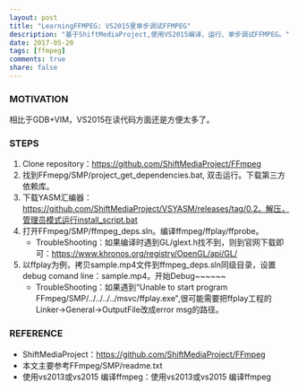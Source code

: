 ```yaml
---
layout: post
title: "LearningFFMPEG: VS2015里单步调试FFMPEG"
description: "基于ShiftMediaProject,使用VS2015编译、运行、单步调试FFMPEG。"
date: 2017-05-20
tags: [ffmpeg]
comments: true
share: false
---
```

### MOTIVATION

相比于GDB+VIM，VS2015在读代码方面还是方便太多了。

### STEPS

1.  Clone repository：https://github.com/ShiftMediaProject/FFmpeg
2.  找到FFmepg/SMP/project_get_dependencies.bat, 双击运行。下载第三方依赖库。
3.  下载YASM汇编器：https://github.com/ShiftMediaProject/VSYASM/releases/tag/0.2。解压，管理员模式运行install_script.bat
4.  打开FFmpeg/SMP/ffmpeg_deps.sln。编译ffmpeg/ffplay/ffprobe。
    *  TroubleShooting：如果编译时遇到GL/glext.h找不到，则到官网下载即可：https://www.khronos.org/registry/OpenGL/api/GL/
5.  以ffplay为例，拷贝sample.mp4文件到ffmpeg_deps.sln同级目录，设置debug comand line：sample.mp4。开始Debug~~~~~~
    *  TroubleShooting：如果遇到“Unable to start program FFmpeg/SMP/../../../../msvc/ffplay.exe",很可能需要把ffplay工程的Linker->General->OutputFile改成error msg的路径。

### REFERENCE

 * ShiftMediaProject：https://github.com/ShiftMediaProject/FFmpeg
  * 本文主要参考FFmpeg/SMP/readme.txt
 * 使用vs2013或vs2015 编译ffmpeg：使用vs2013或vs2015 编译ffmpeg
